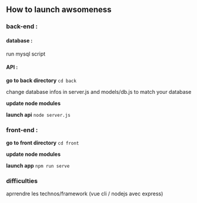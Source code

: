 ## How to launch awsomeness

### back-end : 

#### database :
run mysql script

#### API : 

**go to back directory**
 ``` cd back ```

change database infos in server.js and models/db.js to match your database

**update node modules**

**launch api**
 ``` node server.js ```

### front-end :
**go to front directory**
 ``` cd front ```

**update node modules**

**launch app**
``` npm run serve ```

### difficulties

aprrendre les technos/framework (vue cli / nodejs avec express)
